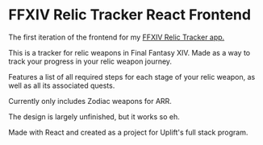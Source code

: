 # FFXIV Relic Tracker React Frontend

The first iteration of the frontend for my [FFXIV Relic Tracker app.](https://github.com/dropiee/ffxiv-relic-tracker) 

This is a tracker for relic weapons in Final Fantasy XIV. Made as a way to track your progress in your relic weapon journey.

Features a list of all required steps for each stage of your relic weapon, as well as all its associated quests.

Currently only includes Zodiac weapons for ARR.

The design is largely unfinished, but it works so eh.

Made with React and created as a project for Uplift's full stack program.
